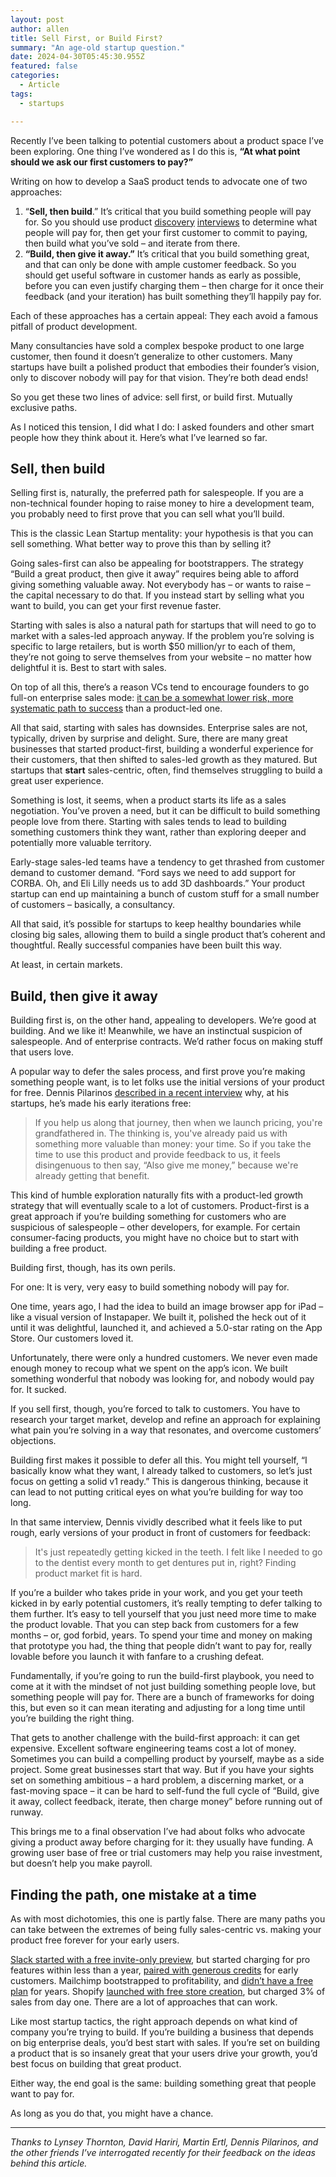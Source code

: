 ```yaml
---
layout: post
author: allen
title: Sell First, or Build First?
summary: "An age-old startup question."
date: 2024-04-30T05:45:30.955Z
featured: false
categories:
  - Article
tags:
  - startups

---
```


Recently I’ve been talking to potential customers about a product space I’ve been exploring. One thing I’ve wondered as I do this is, **“At what point should we ask our first customers to pay?”**

Writing on how to develop a SaaS product tends to advocate one of two approaches:

1. “**Sell, then build**.” It’s critical that you build something people will pay for. So you should use product [discovery](https://www.producttalk.org/) [interviews](https://www.momtestbook.com/) to determine what people will pay for, then get your first customer to commit to paying, then build what you’ve sold – and iterate from there.
2. **“Build, then give it away.”** It’s critical that you build something great, and that can only be done with ample customer feedback. So you should get useful software in customer hands as early as possible, before you can even justify charging them – then charge for it once their feedback (and your iteration) has built something they’ll happily pay for.

Each of these approaches has a certain appeal: They each avoid a famous pitfall of product development.

Many consultancies have sold a complex bespoke product to one large customer, then found it doesn’t generalize to other customers. Many startups have built a polished product that embodies their founder’s vision, only to discover nobody will pay for that vision. They’re both dead ends!

So you get these two lines of advice: sell first, or build first. Mutually exclusive paths.

As I noticed this tension, I did what I do: I asked founders and other smart people how they think about it. Here’s what I’ve learned so far.

## Sell, then build

Selling first is, naturally, the preferred path for salespeople. If you are a non-technical founder hoping to raise money to hire a development team, you probably need to first prove that you can sell what you’ll build.

This is the classic Lean Startup mentality: your hypothesis is that you can sell something. What better way to prove this than by selling it?

Going sales-first can also be appealing for bootstrappers. The strategy “Build a great product, then give it away” requires being able to afford giving something valuable away. Not everybody has – or wants to raise – the capital necessary to do that. If you instead start by selling what you want to build, you can get your first revenue faster.

Starting with sales is also a natural path for startups that will need to go to market with a sales-led approach anyway. If the problem you’re solving is specific to large retailers, but is worth $50 million/yr to each of them, they’re not going to serve themselves from your website – no matter how delightful it is. Best to start with sales.

On top of all this, there’s a reason VCs tend to encourage founders to go full-on enterprise sales mode: [it can be a somewhat lower risk, more systematic path to success](https://pmf.firstround.com/levels) than a product-led one.

All that said, starting with sales has downsides. Enterprise sales are not, typically, driven by surprise and delight. Sure, there are many great businesses that started product-first, building a wonderful experience for their customers, that then shifted to sales-led growth as they matured. But startups that **start** sales-centric, often, find themselves struggling to build a great user experience.

Something is lost, it seems, when a product starts its life as a sales negotiation. You’ve proven a need, but it can be difficult to build something people love from there. Starting with sales tends to lead to building something customers think they want, rather than exploring deeper and potentially more valuable territory.

Early-stage sales-led teams have a tendency to get thrashed from customer demand to customer demand. “Ford says we need to add support for CORBA. Oh, and Eli Lilly needs us to add 3D dashboards.” Your product startup can end up maintaining a bunch of custom stuff for a small number of customers – basically, a consultancy.

All that said, it’s possible for startups to keep healthy boundaries while closing big sales, allowing them to build a single product that’s coherent and thoughtful. Really successful companies have been built this way.

At least, in certain markets.

## Build, then give it away

Building first is, on the other hand, appealing to developers. We’re good at building. And we like it! Meanwhile, we have an instinctual suspicion of salespeople. And of enterprise contracts. We’d rather focus on making stuff that users love.

A popular way to defer the sales process, and first prove you’re making something people want, is to let folks use the initial versions of your product for free. Dennis Pilarinos [described in a recent interview](https://review.firstround.com/podcast/essential-lessons-for-building-and-scaling-devtools-dennis-pilarinos-unblocked-apple-amazon-buddybuild-microsoft/) why, at his startups, he’s made his early iterations free:

> If you help us along that journey, then when we launch pricing, you're grandfathered in. The thinking is, you've already paid us with something more valuable than money: your time. So if you take the time to use this product and provide feedback to us, it feels disingenuous to then say, “Also give me money,” because we're already getting that benefit.

This kind of humble exploration naturally fits with a product-led growth strategy that will eventually scale to a lot of customers. Product-first is a great approach if you’re building something for customers who are suspicious of salespeople – other developers, for example. For certain consumer-facing products, you might have no choice but to start with building a free product.

Building first, though, has its own perils.

For one: It is very, very easy to build something nobody will pay for.

One time, years ago, I had the idea to build an image browser app for iPad – like a visual version of Instapaper. We built it, polished the heck out of it until it was delightful, launched it, and achieved a 5.0-star rating on the App Store. Our customers loved it.

Unfortunately, there were only a hundred customers. We never even made enough money to recoup what we spent on the app’s icon. We built something wonderful that nobody was looking for, and nobody would pay for. It sucked.

If you sell first, though, you’re forced to talk to customers. You have to research your target market, develop and refine an approach for explaining what pain you’re solving in a way that resonates, and overcome customers’ objections.

Building first makes it possible to defer all this. You might tell yourself, “I basically know what they want, I already talked to customers, so let’s just focus on getting a solid v1 ready.” This is dangerous thinking, because it can lead to not putting critical eyes on what you’re building for way too long.

In that same interview, Dennis vividly described what it feels like to put rough, early versions of your product in front of customers for feedback:

> It's just repeatedly getting kicked in the teeth. I felt like I needed to go to the dentist every month to get dentures put in, right? Finding product market fit is hard.

If you’re a builder who takes pride in your work, and you get your teeth kicked in by early potential customers, it’s really tempting to defer talking to them further. It’s easy to tell yourself that you just need more time to make the product lovable. That you can step back from customers for a few months – or, god forbid, years. To spend your time and money on making that prototype you had, the thing that people didn’t want to pay for, really lovable before you launch it with fanfare to a crushing defeat.

Fundamentally, if you’re going to run the build-first playbook, you need to come at it with the mindset of not just building something people love, but something people will pay for. There are a bunch of frameworks for doing this, but even so it can mean iterating and adjusting for a long time until you’re building the right thing.

That gets to another challenge with the build-first approach: it can get expensive. Excellent software engineering teams cost a lot of money. Sometimes you can build a compelling product by yourself, maybe as a side project. Some great businesses start that way. But if you have your sights set on something ambitious – a hard problem, a discerning market, or a fast-moving space – it can be hard to self-fund the full cycle of “Build, give it away, collect feedback, iterate, then charge money” before running out of runway.

This brings me to a final observation I’ve had about folks who advocate giving a product away before charging for it: they usually have funding. A growing user base of free or trial customers may help you raise investment, but doesn’t help you make payroll.

## Finding the path, one mistake at a time

As with most dichotomies, this one is partly false. There are many paths you can take between the extremes of being fully sales-centric vs. making your product free forever for your early users.

[Slack started with a free invite-only preview](https://buildingslack.com/we-cant-call-it-slack/), but started charging for pro features within less than a year, [paired with generous credits](https://buildingslack.com/preparing-for-launch/) for early customers. Mailchimp bootstrapped to profitability, and [didn’t have a free plan](https://techcrunch.com/2019/05/13/mailchimps-ben-chestnut-on-bootstrapping-a-startup-to-700m-in-revenue/) for years. Shopify [launched with free store creation](https://producthabits.com/shopify-grew-snowboard-shop-10b-commerce-ecosystem/), but charged 3% of sales from day one. There are a lot of approaches that can work.

Like most startup tactics, the right approach depends on what kind of company you’re trying to build. If you’re building a business that depends on big enterprise deals, you’d best start with sales. If you’re set on building a product that is so insanely great that your users drive your growth, you’d best focus on building that great product.

Either way, the end goal is the same: building something great that people want to pay for.

As long as you do that, you might have a chance.

---

*Thanks to Lynsey Thornton, David Hariri, Martin Ertl, Dennis Pilarinos, and the other friends I’ve interrogated recently for their feedback on the ideas behind this article.*
